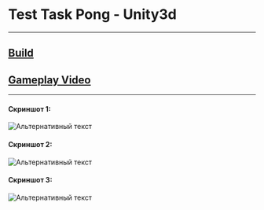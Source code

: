 # Test Task Pong - Unity3d
---
## [Build](https://github.com/Crozen93/TestTaskPong/blob/master/Build/buildpong.apk "Android Build")
## [Gameplay Video](https://github.com/Crozen93/TestTaskPong/blob/master/Game%20play%20video/Screenrecorder-1.mp4 "Android Video")
---
#### Скриншот 1: 
![Альтернативный текст](https://github.com/Crozen93/TestTaskPong/blob/master/Img/1.jpg)
#### Скриншот 2: 
![Альтернативный текст](https://github.com/Crozen93/TestTaskPong/blob/master/Img/2.jpg)
#### Скриншот 3: 
![Альтернативный текст](https://github.com/Crozen93/TestTaskPong/blob/master/Img/3.jpg)
